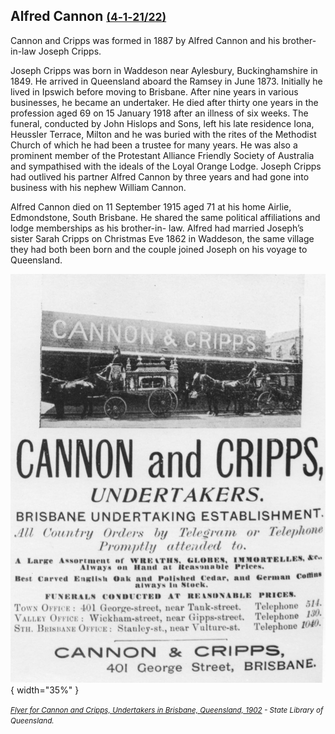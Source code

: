 ## Alfred Cannon <small>[(4‑1‑21/22)](https://brisbane.discovereverafter.com/profile/31706690 "Go to Memorial Information" )</small> 

Cannon and Cripps was formed in 1887 by Alfred Cannon and his brother-in-law Joseph Cripps. 

Joseph Cripps was born in Waddeson near Aylesbury, Buckinghamshire in 1849. He arrived in Queensland aboard the Ramsey in June 1873. Initially he lived in Ipswich before moving to Brisbane. After nine years in various businesses, he became an undertaker. He died after thirty one years in the profession aged 69 on 15 January 1918 after an illness of six weeks. The funeral, conducted by John Hislops and Sons, left his late residence Iona, Heussler Terrace, Milton and he was buried with the rites of the Methodist Church of which he had been a trustee for many years. He was also a prominent member of the Protestant Alliance Friendly Society of Australia and sympathised with the ideals of the Loyal Orange Lodge. Joseph Cripps had outlived his partner Alfred Cannon by three years and had gone into business with his nephew William Cannon.

Alfred Cannon died on 11 September 1915 aged 71 at his home Airlie, Edmondstone, South Brisbane. He shared the same political affiliations and lodge memberships as his brother-in- law. Alfred had married Joseph’s sister Sarah Cripps on Christmas Eve 1862 in Waddeson, the same village they had both been born and the couple joined Joseph on his voyage to Queensland.

![Flyer for Cannon and Cripps, Undertakers in Brisbane, Queensland, 1902](../assets/cannon-and-cripps-flyer.jpg){ width="35%" } 

*<small>[Flyer for Cannon and Cripps, Undertakers in Brisbane, Queensland, 1902](http://onesearch.slq.qld.gov.au/permalink/f/1upgmng/slq_alma21218761440002061) - State Library of Queensland. </small>*

